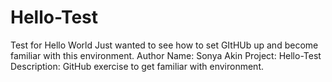 # Hello-Test
Test for Hello World
Just wanted to see how to set GItHUb up and become familiar with this environment.
Author Name: Sonya Akin
Project:     Hello-Test
Description: GitHub exercise to get familiar with environment.
